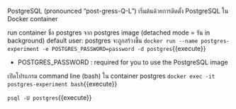 PostgreSQL (pronounced “post-gress-Q-L”)
เริ่มต้นด้วยการติดตั้ง PostgreSQL ใน Docker container

run container ชื่อ postgres จาก postgres image (detached mode = รัน in background) default user: postgres จะถูกสร้างขึ้น 
`docker run --name postgres-experiment -e POSTGRES_PASSWORD=password -d postgres`{{execute}}

- POSTGRES_PASSWORD : required for you to use the PostgreSQL image

เปิดโปรแกรม command line (bash) ใน container postgres
`docker exec -it postgres-experiment bash`{{execute}}

`psql -U postgres`{{execute}}